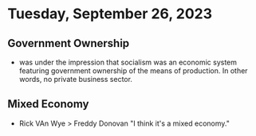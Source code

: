 # Tuesday, September 26, 2023

## Government Ownership
-  was under the impression that socialism was an economic system featuring government ownership of the means of production. In other words, no private business sector.

## Mixed Economy
- Rick VAn Wye > Freddy Donovan "I think it's a mixed economy."